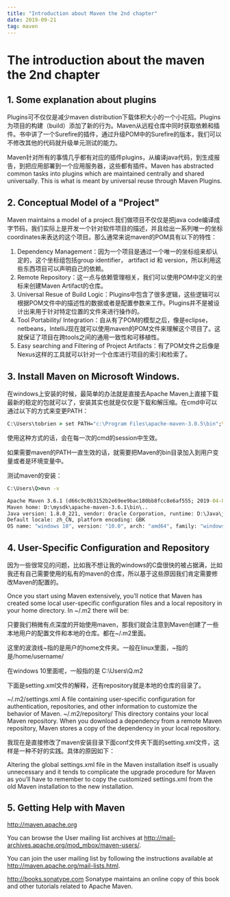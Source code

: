 ```yaml
---
title: "Introduction about Maven the 2nd chapter" 
date: 2019-09-21
tag: maven
---
```


The introduction about the maven the 2nd chapter
====


## 1. Some explanation about plugins

Plugins可不仅仅是减少maven distribution下载体积大小的一个小花招。Plugins为项目的构建（build）添加了新的行为。Maven从远程仓库中同时获取依赖和插件。书中讲了一个Surefire的插件，通过升级POM中的Surefire的版本，我们可以不修改其他的代码就升级单元测试的能力。

Maven针对所有的事情几乎都有对应的插件plugins，从编译java代码，到生成报告，到把应用部署到一个应用服务器，这些都有插件。Maven has abstracted common tasks into plugins which are maintained centrally and shared universally. This is what is meant by universal reuse through Maven Plugins.


## 2. Conceptual Model of a "Project"

Maven maintains a model of a project.我们做项目不仅仅是把java code编译成字节码，我们实际上是开发一个针对软件项目的描述，并且给出一系列唯一的坐标coordinates来表达的这个项目。那么通常来说maven的POM具有以下的特性：

1. Dependency Management：因为一个项目是通过一个唯一的坐标组来却认定的，这个坐标组包括group identifier， artifact id 和 version，所以利用这些东西项目可以声明自己的依赖。
2. Remote Repository：这一点与依赖管理相关，我们可以使用POM中定义的坐标来创建Maven Artifact的仓库。
3. Universal Resue of Build Logic：Plugins中包含了很多逻辑，这些逻辑可以根据POM文件中的描述性的数据或者是配置参数来工作。Plugins并不是被设计出来用于针对特定位置的文件来进行操作的。
4. Tool Portability/ Integration：自从有了POM的模型之后，像是eclipse，netbeans，IntelliJ现在就可以使用maven的POM文件来理解这个项目了。这就保证了项目在跨tools之间的通用一致性和可移植性。
5. Easy searching and Filtering of Project Artifacts：有了POM文件之后像是Nexus这样的工具就可以针对一个仓库进行项目的索引和检索了。

## 3. Install Maven on Microsoft Windows.

在windows上安装的时候，最简单的办法就是直接去Apache Maven上直接下载最新的稳定的包就可以了，安装其实也就是仅仅是下载和解压缩。在cmd中可以通过以下的方式来变更PATH：

```cmd
C:\Users\tobrien > set PATH="c:\Program Files\apache-maven-3.0.5\bin";%PATH%
```

使用这种方式的话，会在每一次的cmd的session中生效。

如果需要maven的PATH一直生效的话，就需要把Maven的bin目录加入到用户变量或者是环境变量中。

测试maven的安装：

```cmd
C:\Users\Q>mvn -v

Apache Maven 3.6.1 (d66c9c0b3152b2e69ee9bac180bb8fcc8e6af555; 2019-04-05T03:00:29+08:00)
Maven home: D:\mysdk\apache-maven-3.6.1\bin\..
Java version: 1.8.0_221, vendor: Oracle Corporation, runtime: D:\Java\jdk1.8.0_221\jre
Default locale: zh_CN, platform encoding: GBK
OS name: "windows 10", version: "10.0", arch: "amd64", family: "windows"
```

## 4. User-Specific Configuration and Repository
因为一些很常见的问题，比如我不想让我的windows的C盘很快的被占据满，比如我还有自己需要使用的私有的maven的仓库，所以基于这些原因我们肯定需要修改Maven的配置的。

Once you start using Maven extensively, you’ll notice that Maven has created some local user-specific configuration files and a local repository in your home directory. In ~/.m2 there will be:

只要我们稍微有点深度的开始使用maven，那我们就会注意到Maven创建了一些本地用户的配置文件和本地的仓库。都在~/.m2里面。

这里的波浪线~指的是用户的home文件夹。一般在linux里面，~指的是/home/username/

在windows 10里面呢，一般指的是 C:\Users\Q\.m2

下面是setting.xml文件的解释，还有repository就是本地的仓库的目录了。

~/.m2/settings.xml
A file containing user-specific configuration for authentication, repositories, and other information to customize the behavior of Maven.
~/.m2/repository/
This directory contains your local Maven repository. When you download a dependency from a remote Maven repository, Maven stores a copy of the dependency in your local repository.

我现在是直接修改了maven安装目录下面conf文件夹下面的setting.xml文件，这样是一种不好的实践。具体的原因如下：

Altering the global settings.xml file in the Maven installation itself is usually unnecessary and it tends to complicate the upgrade procedure for Maven as you’ll have to remember to copy the customized settings.xml from the old Maven installation to the new installation. 

## 5. Getting Help with Maven

http://maven.apache.org

You can browse the User mailing list archives at http://mail-archives.apache.org/mod_mbox/maven-users/. 

You can join the user mailing list by following the instructions available at http://maven.apache.org/mail-lists.html.

http://books.sonatype.com
Sonatype maintains an online copy of this book and other tutorials related to Apache Maven.